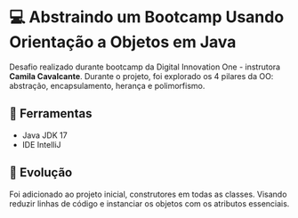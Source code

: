 # :computer: Abstraindo um Bootcamp Usando Orientação a Objetos em Java 

Desafio realizado durante bootcamp da Digital Innovation One - instrutora **Camila Cavalcante**.
Durante o projeto, foi explorado os 4 pilares da OO: abstração, encapsulamento, herança e polimorfismo. 

## :wrench: Ferramentas
* Java JDK 17
* IDE IntelliJ

## :rocket: Evolução

Foi adicionado ao projeto inicial, construtores em todas as classes. Visando reduzir linhas de código e instanciar os objetos com os atributos essenciais.

